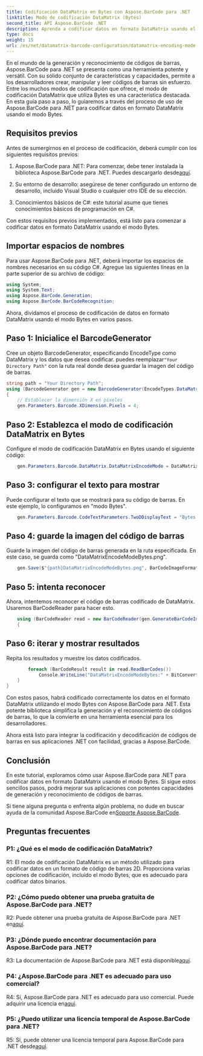 ```yaml
---
title: Codificación DataMatrix en Bytes con Aspose.BarCode para .NET
linktitle: Modo de codificación DataMatrix (Bytes)
second_title: API Aspose.BarCode .NET
description: Aprenda a codificar datos en formato DataMatrix usando el modo Bytes con Aspose.BarCode para .NET. Siga nuestra guía paso a paso para la generación y reconocimiento de códigos de barras.
type: docs
weight: 15
url: /es/net/datamatrix-barcode-configuration/datamatrix-encoding-mode-bytes/
---
```

En el mundo de la generación y reconocimiento de códigos de barras, Aspose.BarCode para .NET se presenta como una herramienta potente y versátil. Con su sólido conjunto de características y capacidades, permite a los desarrolladores crear, manipular y leer códigos de barras sin esfuerzo. Entre los muchos modos de codificación que ofrece, el modo de codificación DataMatrix que utiliza Bytes es una característica destacada. En esta guía paso a paso, lo guiaremos a través del proceso de uso de Aspose.BarCode para .NET para codificar datos en formato DataMatrix usando el modo Bytes.

## Requisitos previos

Antes de sumergirnos en el proceso de codificación, deberá cumplir con los siguientes requisitos previos:

1.  Aspose.BarCode para .NET: Para comenzar, debe tener instalada la biblioteca Aspose.BarCode para .NET. Puedes descargarlo desde[aquí](https://releases.aspose.com/barcode/net/).

2. Su entorno de desarrollo: asegúrese de tener configurado un entorno de desarrollo, incluido Visual Studio o cualquier otro IDE de su elección.

3. Conocimientos básicos de C#: este tutorial asume que tienes conocimientos básicos de programación en C#.

Con estos requisitos previos implementados, está listo para comenzar a codificar datos en formato DataMatrix usando el modo Bytes.

## Importar espacios de nombres

Para usar Aspose.BarCode para .NET, deberá importar los espacios de nombres necesarios en su código C#. Agregue las siguientes líneas en la parte superior de su archivo de código:

```csharp
using System;
using System.Text;
using Aspose.BarCode.Generation;
using Aspose.BarCode.BarCodeRecognition;
```

Ahora, dividamos el proceso de codificación de datos en formato DataMatrix usando el modo Bytes en varios pasos.

## Paso 1: Inicialice el BarcodeGenerator

 Cree un objeto BarcodeGenerator, especificando EncodeType como DataMatrix y los datos que desea codificar. puedes reemplazar`"Your Directory Path"` con la ruta real donde desea guardar la imagen del código de barras.

```csharp
string path = "Your Directory Path";
using (BarcodeGenerator gen = new BarcodeGenerator(EncodeTypes.DataMatrix, strBld.ToString()))
{
    // Establecer la dimensión X en píxeles
    gen.Parameters.Barcode.XDimension.Pixels = 4;
```

## Paso 2: Establezca el modo de codificación DataMatrix en Bytes

Configure el modo de codificación DataMatrix en Bytes usando el siguiente código:

```csharp
    gen.Parameters.Barcode.DataMatrix.DataMatrixEncodeMode = DataMatrixEncodeMode.Bytes;
```

## Paso 3: configurar el texto para mostrar

Puede configurar el texto que se mostrará para su código de barras. En este ejemplo, lo configuramos en "modo Bytes".

```csharp
    gen.Parameters.Barcode.CodeTextParameters.TwoDDisplayText = "Bytes mode";
```

## Paso 4: guarde la imagen del código de barras

Guarde la imagen del código de barras generada en la ruta especificada. En este caso, se guarda como "DataMatrixEncodeModeBytes.png".

```csharp
    gen.Save($"{path}DataMatrixEncodeModeBytes.png", BarCodeImageFormat.Png);
```

## Paso 5: intenta reconocer

Ahora, intentemos reconocer el código de barras codificado de DataMatrix. Usaremos BarCodeReader para hacer esto.

```csharp
    using (BarCodeReader read = new BarCodeReader(gen.GenerateBarCodeImage(), DecodeType.DataMatrix))
    {
```

## Paso 6: iterar y mostrar resultados

Repita los resultados y muestre los datos codificados.

```csharp
        foreach (BarCodeResult result in read.ReadBarCodes())
            Console.WriteLine("DataMatrixEncodeModeBytes:" + BitConverter.ToString(result.CodeBytes));
    }
}
```

Con estos pasos, habrá codificado correctamente los datos en el formato DataMatrix utilizando el modo Bytes con Aspose.BarCode para .NET. Esta potente biblioteca simplifica la generación y el reconocimiento de códigos de barras, lo que la convierte en una herramienta esencial para los desarrolladores.

Ahora está listo para integrar la codificación y decodificación de códigos de barras en sus aplicaciones .NET con facilidad, gracias a Aspose.BarCode.

## Conclusión

En este tutorial, exploramos cómo usar Aspose.BarCode para .NET para codificar datos en formato DataMatrix usando el modo Bytes. Si sigue estos sencillos pasos, podrá mejorar sus aplicaciones con potentes capacidades de generación y reconocimiento de códigos de barras.

 Si tiene alguna pregunta o enfrenta algún problema, no dude en buscar ayuda de la comunidad Aspose.BarCode en[Soporte Aspose.BarCode](https://forum.aspose.com/c/barcode/13).

## Preguntas frecuentes

### P1: ¿Qué es el modo de codificación DataMatrix?

R1: El modo de codificación DataMatrix es un método utilizado para codificar datos en un formato de código de barras 2D. Proporciona varias opciones de codificación, incluido el modo Bytes, que es adecuado para codificar datos binarios.

### P2: ¿Cómo puedo obtener una prueba gratuita de Aspose.BarCode para .NET?

 R2: Puede obtener una prueba gratuita de Aspose.BarCode para .NET en[aquí](https://releases.aspose.com/).

### P3: ¿Dónde puedo encontrar documentación para Aspose.BarCode para .NET?

 R3: La documentación de Aspose.BarCode para .NET está disponible[aquí](https://reference.aspose.com/barcode/net/).

### P4: ¿Aspose.BarCode para .NET es adecuado para uso comercial?

R4: Sí, Aspose.BarCode para .NET es adecuado para uso comercial. Puede adquirir una licencia en[aquí](https://purchase.aspose.com/buy).

### P5: ¿Puedo utilizar una licencia temporal de Aspose.BarCode para .NET?

 R5: Sí, puede obtener una licencia temporal para Aspose.BarCode para .NET desde[aquí](https://purchase.aspose.com/temporary-license/).